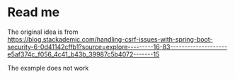 # Read me

The original idea is from  
https://blog.stackademic.com/handling-csrf-issues-with-spring-boot-security-6-0d41142cffb1?source=explore---------16-83--------------------e5af374c_f056_4c41_b43b_39987c5b4072-------15

The example does not work

